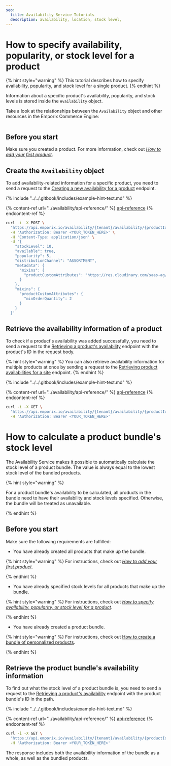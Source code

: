 ```yaml
---
seo:
  title: Availability Service Tutorials
  description: availability, location, stock level,
---
```


# How to specify availability, popularity, or stock level for a product

{% hint style="warning" %} This tutorial describes how to specify availability, popularity, and stock level for a single product.
{% endhint %}

Information about a specific product's availability, popularity, and stock levels is stored inside the `Availability` object.

Take a look at the relationships between the `Availability` object and other resources in the Emporix Commerce Engine:

<figure><img src="../../../../static/availability/availability.svg" alt=""><figcaption></figcaption></figure>


## Before you start

Make sure you created a product. For more information, check out [*How to add your first product*](../../products-labels-and-brands/product-service/product.md#how-to-add-your-first-product).

## Create the `Availability` object

To add availability-related information for a specific product, you need to send a request to the [Creating a new availability for a product](https://emporix.gitbook.io/documentation-portal/api-references/orders/availability/api-reference/availabilities#post-availability-tenant-availability-productid-site) endpoint. 

{% include "../../.gitbook/includes/example-hint-text.md" %}

{% content-ref url="../availability/api-reference/" %}
[api-reference](../availability/api-reference/)
{% endcontent-ref %}
```bash
curl -i -X POST \
  'https://api.emporix.io/availability/{tenant}/availability/{productId}/{site}' \
  -H 'Authorization: Bearer <YOUR_TOKEN_HERE>' \
  -H 'Content-Type: application/json' \
  -d '{
    "stockLevel": 10,
    "available": true,
    "popularity": 5,
    "distributionChannel": "ASSORTMENT",
    "metadata": {
      "mixins": {
        "productCustomAttributes": "https://res.cloudinary.com/saas-ag/raw/upload/schemata/productCustomAttributesMixIn.v29.json"
      }
    },
    "mixins": {
      "productCustomAttributes": {
        "minOrderQuantity": 2
      }
    }
  }'
  ```

## Retrieve the availability information of a product

To check if a product's availability was added successfully, you need to send a request to the [Retrieving a product's availability](https://emporix.gitbook.io/documentation-portal/api-references/orders/availability/api-reference/availabilities#post-availability-tenant-availability-search) endpoint with the product's ID in the request body.

{% hint style="warning" %} 
You can also retrieve availability information for multiple products at once by sending a request to the [Retrieving product availabilities for a site](https://emporix.gitbook.io/documentation-portal/api-references/orders/availability/api-reference/availabilities#post-availability-tenant-availability-search) endpoint. 
{% endhint %}

{% include "../../.gitbook/includes/example-hint-text.md" %}

{% content-ref url="../availability/api-reference/" %}
[api-reference](../availability/api-reference/)
{% endcontent-ref %}
```bash
curl -i -X GET \
  'https://api.emporix.io/availability/{tenant}/availability/{productId}/{site}' \
  -H 'Authorization: Bearer <YOUR_TOKEN_HERE>'
```

# How to calculate a product bundle's stock level

The Availability Service makes it possible to automatically calculate the stock level of a product bundle. The value is always equal to the lowest stock level of the bundled products.

{% hint style="warning" %}

For a product bundle's availability to be calculated, all products in the bundle need to have their availability and stock levels specified. Otherwise, the bundle will be treated as unavailable.

{% endhint %}

## Before you start

Make sure the following requirements are fulfilled:

* You have already created all products that make up the bundle.

{% hint style="warning" %}
For instructions, check out [*How to add your first product*](../../products-labels-and-brands/product-service/product.md#how-to-add-your-first-product).

{% endhint %}

* You have already specified stock levels for all products that make up the bundle.

{% hint style="warning" %} 
  For instructions, check out [*How to specify availability, popularity, or stock level for a product*](../../products-labels-and-brands/product-service/product.md#how-to-create-a-bundle-of-personalized-products).

{% endhint %}

* You have already created a product bundle.

{% hint style="warning" %}
For instructions, check out [How to create a bundle of personalized products](../../products-labels-and-brands/product-service/product.md#how-to-create-a-bundle-of-personalized-products).

{% endhint %}

## Retrieve the product bundle's availability information

To find out what the stock level of a product bundle is, you need to send a request to the [Retrieving a product's availability](https://emporix.gitbook.io/documentation-portal/api-references/orders/availability/api-reference/availabilities#get-availability-tenant-availability-productid-site) endpoint with the product bundle's ID in the path.

{% include "../../.gitbook/includes/example-hint-text.md" %}

{% content-ref url="../availability/api-reference/" %}
[api-reference](../availability/api-reference/)
{% endcontent-ref %}
```bash
curl -i -X GET \
  'https://api.emporix.io/availability/{tenant}/availability/{productId}/{site}' \
  -H 'Authorization: Bearer <YOUR_TOKEN_HERE>'
```

The response includes both the availability information of the bundle as a whole, as well as the bundled products.

